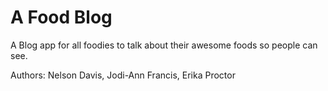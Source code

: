 # A Food Blog

A Blog app for all foodies to talk about their awesome foods so people can see. 

Authors: Nelson Davis, Jodi-Ann Francis, Erika Proctor



